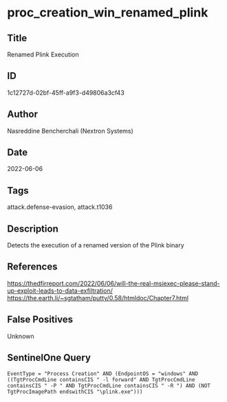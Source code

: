 # proc_creation_win_renamed_plink

## Title
Renamed Plink Execution

## ID
1c12727d-02bf-45ff-a9f3-d49806a3cf43

## Author
Nasreddine Bencherchali (Nextron Systems)

## Date
2022-06-06

## Tags
attack.defense-evasion, attack.t1036

## Description
Detects the execution of a renamed version of the Plink binary

## References
https://thedfirreport.com/2022/06/06/will-the-real-msiexec-please-stand-up-exploit-leads-to-data-exfiltration/
https://the.earth.li/~sgtatham/putty/0.58/htmldoc/Chapter7.html

## False Positives
Unknown

## SentinelOne Query
```
EventType = "Process Creation" AND (EndpointOS = "windows" AND ((TgtProcCmdLine containsCIS " -l forward" AND TgtProcCmdLine containsCIS " -P " AND TgtProcCmdLine containsCIS " -R ") AND (NOT TgtProcImagePath endswithCIS "\plink.exe")))

```